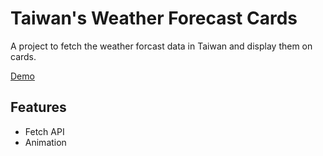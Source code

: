 # Taiwan's Weather Forecast Cards

A project to fetch the weather forcast data in Taiwan and display them on cards.

[Demo](https://codinglau.github.io/taiwan-weather)

## Features
- Fetch API
- Animation
